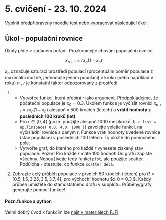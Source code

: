 # 5. cvičení - 23. 10. 2024

Vyplnit předpřipravený moodle test nebo vypracovat následující úkol:

## Úkol - populační rovnice

Úkoly plňte v zadaném pořadí. Prozkoumejte chování populační rovnice

$$ x_{n+1} =  r x_{n} ( 1 - x_{n} ) $$

$x_{n}$ označuje saturaci prostředí populací (procentuální poměr populace z maximální možné, jednoduše jenom populaci) v kroku (nebo například  v roku) $n$ , $r$ je konstatní faktor odpozorovaný z prostředí.

1. - Vytvořce funkci, která přebírá $r$ jako argument. Předpokládejme, že počáteční populace je $x_0=0.3$. Úkolem funkce je vyčíslit rovnici $x_{n+1} =  r x_{n} ( 1 - x_{n} )$ alespoň v 500 krocích (letech) a __vrátit hodnoty z posledních 100 kroků (let)__.
   - Pro $r\in[0,4]$ (pozn. použijte alespoň 1000 mezikroků, tj. `r_list = np.linspace( 0.0, 4.0, 1000 )`) zavolejte volejte funkci, na vyčíslední rovnice s daným $r$. Funkce vrátí hodnoty uvedené rovnice (stav populace) v posledních 100 letech. Ty uložte do pomocného pole.
   - Vytvořte graf, do kterého pro každé $r$ vynesete získaný stav populace. Pozor! Pro každé $r$ máte 100 hodnot! Do grafu zapište všechny. Nepoužívejte tedy funkci `plot`, ale použijte scatter. Podúloha - otestujte, co funkce `scatter dělá`.

2. Zobrazte celý průběh populace v prvních 50 krocích (letech) pro $R = [ 0.5, 1.5, 3.25, 3.5, 3.7, 4 ]$, pro výchochí hodnotu $x_0 = 0.3 $. Každý průběh umístěte do stamostatného drafu v subplotu. Průběhy/grafy generujte pomocí funkce!

#### Pozn.funkce a python

Velmi dobrý úvod k funkcím lze [najít v materiálech FJFI](https://gitlab.fjfi.cvut.cz/ksi/zpro-2023-public/-/blob/main/07%20funkce.ipynb?ref_type=heads)
